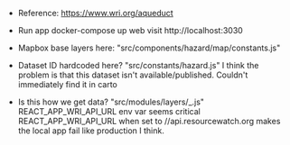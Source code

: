 * Reference: https://www.wri.org/aqueduct

* Run app
  docker-compose up web
  visit http://localhost:3030

* Mapbox base layers here:
  "src/components/hazard/map/constants.js"

* Dataset ID hardcoded here?
  "src/constants/hazard.js"
  I think the problem is that this dataset isn't available/published.
  Couldn't immediately find it in carto

* Is this how we get data?
  "src/modules/layers/_.js"
  REACT_APP_WRI_API_URL env var seems critical
  REACT_APP_WRI_API_URL when set to //api.resourcewatch.org makes the local app fail like production I think.
